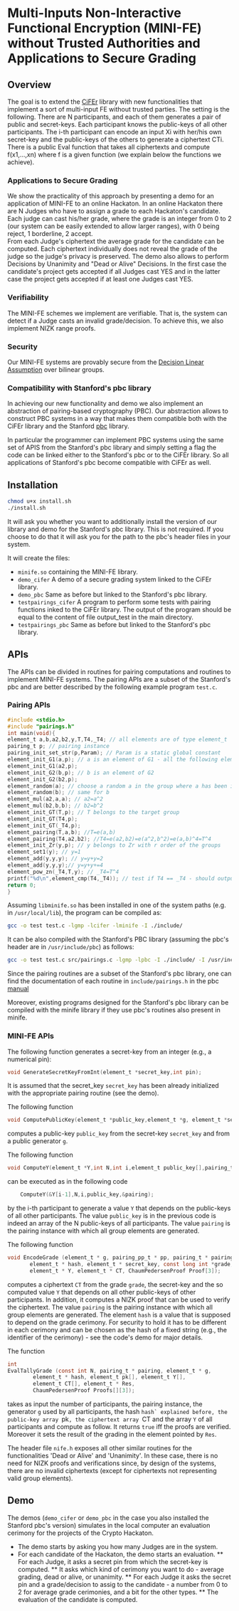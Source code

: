 # Multi-Inputs Non-Interactive Functional Encryption (MINI-FE) without Trusted Authorities and Applications to Secure Grading
## Overview
The goal is to extend the [CiFEr][cifer] library with new functionalities that implement a sort of multi-input FE without trusted parties. The setting is the following. 
There are N participants, and each of them generates a pair of public and secret-keys. Each participant knows the public-keys of all other participants. 
The i-th participant can encode an input Xi with her/his own secret-key and the public-keys of the others to generate a ciphertext CTi. There is a public Eval function that takes all ciphertexts and compute f(x1,...,xn) where f is a given function (we explain below the functions we achieve).

[cifer]: https://github.com/fentec-project/CiFEr

### Applications to Secure Grading 
We show the practicality  of this approach by presenting a demo for an application of MINI-FE to an online Hackaton.
In an online Hackaton there are N Judges who have to assign a grade to each Hackaton's candidate. 
Each judge can cast his/her grade, where the grade is an integer from 0 to 2 (our system can be easily extended to allow larger ranges), with 0 being reject, 1 borderline, 2 accept.  
From each Judge's ciphertext the average grade for the candidate can be computed. Each ciphertext individually does not reveal the grade of the judge so the judge's privacy is preserved.
The demo also allows to perform Decisions by Unanimity and "Dead or Alive" Decisions. In the first case the candidate's project gets accepted if all Judges cast YES and in the latter case the project gets accepted if at least one Judges cast YES.
### Verifiability
The MINI-FE schemes we implement are verifiable. That is, the system can detect if a Judge casts an invalid grade/decision. To achieve this, we also implement NIZK range proofs.
### Security
Our MINI-FE systems are provably secure from the [Decision Linear Assumption][dlin] over bilinear groups.

[dlin]: http://crypto.stanford.edu/~dabo/papers/groupsigs.pdf
### Compatibility with Stanford's pbc library
In achieving our new functionality and demo we also implement an abstraction of pairing-based cryptography (PBC). Our abstraction allows to construct PBC systems in a way that makes them compatible both with the CiFEr library and the Stanford [pbc] library.

[pbc]: https://crypto.stanford.edu/pbc/

In particular the programmer can implement PBC systems using the same set of APIS from the Stanford's pbc library and simply setting a flag the code can be linked either to the Stanford's pbc or to the CiFEr library. So all applications of Stanford's pbc become compatible with CiFEr as well.

## Installation
```bash
chmod u+x install.sh
./install.sh
```
It will ask you whether you want to additionally install the version of our library and demo for the Stanford's pbc library. This is not required. If you choose to do that it will ask you for the path to the pbc's header files in your system. 

It will create the files:
* `minife.so` containing the MINI-FE library. 
* `demo_cifer` A demo of a secure grading system linked to the CiFEr library.
* `demo_pbc` Same as before but linked to the Stanford's pbc library.
* `testpairings_cifer` A program to perform some tests with pairing functions inked to the CiFEr library. The output of the program should be equal to the content of file output_test in the main directory.
* `testpairings_pbc` Same as before but linked to the Stanford's pbc library.
## APIs
The APIs can be divided in routines for pairing computations and routines to implement MINI-FE systems.
The pairing APIs are a subset of the Stanford's pbc and are better described by the following example program `test.c`.
### Pairing APIs
```C
#include <stdio.h>
#include "pairings.h"
int main(void){
element_t a,b,a2,b2,y,T,T4,_T4; // all elements are of type element_t
pairing_t p; // pairing instance
pairing_init_set_str(p,Param); // Param is a static global constant
element_init_G1(a,p); // a is an element of G1 - all the following elements are associated to the pairing instance p
element_init_G1(a2,p); 
element_init_G2(b,p); // b is an element of G2
element_init_G2(b2,p);
element_random(a); // choose a random a in the group where a has been initialized 
element_random(b); // same for b
element_mul(a2,a,a); // a2=a^2
element_mul(b2,b,b); // b2=b^2
element_init_GT(T,p); // T belongs to the target group
element_init_GT(T4,p);
element_init_GT(_T4,p);
element_pairing(T,a,b); //T=e(a,b)
element_pairing(T4,a2,b2); //T4=e(a2,b2)=e(a^2,b^2)=e(a,b)^4=T^4
element_init_Zr(y,p); // y belongs to Zr with r order of the groups
element_set1(y); // y=1
element_add(y,y,y); // y=y+y=2
element_add(y,y,y);// y=y+y+=4
element_pow_zn(_T4,T,y); // _T4=T^4
printf("%d\n",element_cmp(T4,_T4)); // test if T4 == _T4 - should output 0
return 0;
}
```
Assuming `libminife.so` has been installed in one of the system paths (e.g. in `/usr/local/lib`), the program can be compiled as:

```bash
gcc -o test test.c -lgmp -lcifer -lminife -I ./include/
```
It can be also compiled with the Stanford's PBC library (assuming the pbc's header are in `/usr/include/pbc`) as follows: 
```bash
gcc -o test test.c src/pairings.c -lgmp -lpbc -I ./include/ -I /usr/include/pbc -DPBC_OR_CIFER=0
```

Since the pairing routines are a subset of the Stanford's pbc library, one can find the documentation of each routine in `include/pairings.h` in the pbc [manual][pbcmanual]

[pbcmanual]: https://crypto.stanford.edu/pbc/manual/

Moreover, existing programs designed for the Stanford's pbc library can be compiled with the minife library if they use pbc's routines also present in minife.


### MINI-FE APIs
The following function generates a secret-key from an integer (e.g., a numerical pin):
```C
void GenerateSecretKeyFromInt(element_t *secret_key,int pin);
```
It is assumed that the secret_key ``secret_key`` has been already initialized with the appropriate pairing routine (see the demo).

The following function
```C
void ComputePublicKey(element_t *public_key,element_t *g, element_t *secret_key);
```
computes a public-key ``public_key`` from the secret-key ``secret_key`` and from a public generator ``g``.

The following function
```C
void ComputeY(element_t *Y,int N,int i,element_t public_key[],pairing_t *p);
```
can be executed as in the following code
```C
    ComputeY(&Y[i-1],N,i,public_key,&pairing);
```
by the i-th participant to generate a value ``Y`` that depends on the public-keys of all other participants. The value ``public_key`` is in the previous code is indeed an array of the N public-keys of all participants. 
The value ``pairing`` is the pairing instance with which all group elements are generated.


The following function
```C
void EncodeGrade (element_t * g, pairing_pp_t * pp, pairing_t * pairing,
	   element_t * hash, element_t * secret_key, const long int *grade,
	   element_t * Y, element_t * CT, ChaumPedersenProof Proof[3]);
```
computes a ciphertext ``CT`` from the grade ``grade``, the secret-key and the so computed value ``Y`` that depends on all other public-keys of other participants. In addition, it computes a NIZK proof that can be used to verify the ciphertext.
The value ``pairing`` is the pairing instance with which all group elements are generated. 
The element ``hash`` is a value that is supposed to depend on the grade cerimony. For security to hold it has to be different in each cerimony and can be chosen as the hash of a fixed string (e.g., the identifier of the cerimony) - see the code's demo for major details.

The function
```C
int
EvalTallyGrade (const int N, pairing_t * pairing, element_t * g,
		element_t * hash, element_t pk[], element_t Y[],
		element_t CT[], element_t * Res,
		ChaumPedersenProof Proofs[][3]);
```
takes as input the number of participants, the pairing instance, the generator ``g`` used by all participants, the hash ``hash` explained before, the public-key array ``pk``, the ciphertext array ``CT and the array ``Y`` of all participants and compute as follow. It returns ``true`` iff the proofs are verified. Moreover it sets the result of the grading in the element pointed by ``Res``.

The header file ``nife.h`` exposes all other similar routines for the functionalities 'Dead or Alive' and 'Unanimity'. In these case, there is no need for NIZK proofs and verifications since, by design of the systems, there are no invalid ciphertexts (except for ciphertexts not representing valid group elements).
## Demo
The demos (``demo_cifer`` or ``demo_pbc`` in the case you also installed the Stanford pbc's version) simulates in the local computer an evaluation cerimony for the projects of the Crypto Hackaton.
* The demo starts by asking you how many Judges are in the system.
* For each candidate of the Hackaton, the demo starts an evaluation.
** For each Judge, it asks a secret pin from which the secret-key is computed.
** It asks which kind of cerimony you want to do - average grading, dead or alive, or unanimity.
** For each Judge it asks the secret pin and a grade/decision to assig to the candidate - a number from 0 to 2 for average grade cerimonies, and a bit for the other types.
** The evaluation of the candidate is computed.
